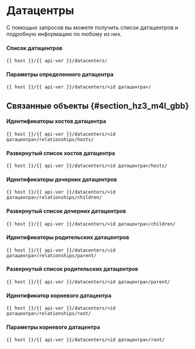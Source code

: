 # Датацентры

С помощью запросов вы можете получить список датацентров и подробную информацию по любому из них.

#### Список датацентров

```
{{ host }}/{{ api-ver }}/datacenters/
```

#### Параметры определенного датацентра

```
{{ host }}/{{ api-ver }}/datacenters/<id датацентра>/
```

## Связанные объекты {#section_hz3_m4l_gbb}

#### Идентификаторы хостов датацентра

```
{{ host }}/{{ api-ver }}/datacenters/<id датацентра>/relationships/hosts/
```

#### Развернутый список хостов датацентра

```
{{ host }}/{{ api-ver }}/datacenters/<id датацентра>/hosts/
```

#### Идентификаторы дочерних датацентров

```
{{ host }}/{{ api-ver }}/datacenters/<id датацентра>/relationships/children/
```

#### Развернутый список дочерних датацентров

```
{{ host }}/{{ api-ver }}/datacenters/<id датацентра>/children/
```

#### Идентификаторы родительских датацентров

```
{{ host }}/{{ api-ver }}/datacenters/<id датацентра>/relationships/parent/
```

#### Развернутый список родительских датацентров

```
{{ host }}/{{ api-ver }}/datacenters/<id датацентра>/parent/
```

#### Идентификатор корневого датацентра

```
{{ host }}/{{ api-ver }}/datacenters/<id датацентра>/relationships/root/
```

#### Параметры корневого датацентра

```
{{ host }}/{{ api-ver }}/datacenters/<id датацентра>/root/
```

